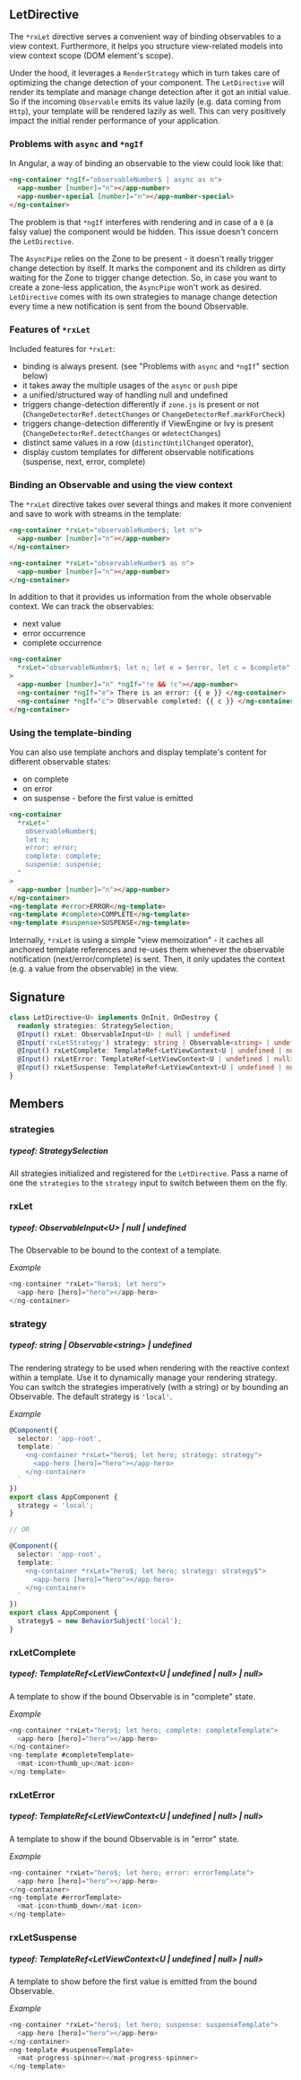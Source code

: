 ## LetDirective

The `*rxLet` directive serves a convenient way of binding observables to a view context. Furthermore, it helps
you structure view-related models into view context scope (DOM element's scope).

Under the hood, it leverages a `RenderStrategy` which in turn takes care of optimizing the change detection
of your component. The `LetDirective` will render its template and manage change detection after it got an initial value.
So if the incoming `Observable` emits its value lazily (e.g. data coming from `Http`), your template will be
rendered lazily as well. This can very positively impact the initial render performance of your application.

### Problems with `async` and `*ngIf`

In Angular, a way of binding an observable to the view could look like that:

```html
<ng-container *ngIf="observableNumber$ | async as n">
  <app-number [number]="n"></app-number>
  <app-number-special [number]="n"></app-number-special>
</ng-container>
```

The problem is that `*ngIf` interferes with rendering and in case of a `0` (a falsy value) the component
would be hidden. This issue doesn't concern the `LetDirective`.

The `AsyncPipe` relies on the Zone to be present - it doesn't really trigger change detection by itself.
It marks the component and its children as dirty waiting for the Zone to trigger change detection. So, in case
you want to create a zone-less application, the `AsyncPipe` won't work as desired. `LetDirective` comes
with its own strategies to manage change detection every time a new notification is sent from
the bound Observable.

### Features of `*rxLet`

Included features for `*rxLet`:

- binding is always present. (see "Problems with `async` and `*ngIf`" section below)
- it takes away the multiple usages of the `async` or `push` pipe
- a unified/structured way of handling null and undefined
- triggers change-detection differently if `zone.js` is present or not (`ChangeDetectorRef.detectChanges` or
  `ChangeDetectorRef.markForCheck`)
- triggers change-detection differently if ViewEngine or Ivy is present (`ChangeDetectorRef.detectChanges` or
  `ɵdetectChanges`)
- distinct same values in a row (`distinctUntilChanged` operator),
- display custom templates for different observable notifications (suspense, next, error, complete)

### Binding an Observable and using the view context

The `*rxLet` directive takes over several things and makes it more convenient and save to work with streams in the
template:

```html
<ng-container *rxLet="observableNumber$; let n">
  <app-number [number]="n"></app-number>
</ng-container>

<ng-container *rxLet="observableNumber$ as n">
  <app-number [number]="n"></app-number>
</ng-container>
```

In addition to that it provides us information from the whole observable context.
We can track the observables:

- next value
- error occurrence
- complete occurrence

```html
<ng-container
  *rxLet="observableNumber$; let n; let e = $error, let c = $complete"
>
  <app-number [number]="n" *ngIf="!e && !c"></app-number>
  <ng-container *ngIf="e"> There is an error: {{ e }} </ng-container>
  <ng-container *ngIf="c"> Observable completed: {{ c }} </ng-container>
</ng-container>
```

### Using the template-binding

You can also use template anchors and display template's content for different observable states:

- on complete
- on error
- on suspense - before the first value is emitted

```html
<ng-container
  *rxLet="
    observableNumber$;
    let n;
    error: error;
    complete: complete;
    suspense: suspense;
  "
>
  <app-number [number]="n"></app-number>
</ng-container>
<ng-template #error>ERROR</ng-template>
<ng-template #complete>COMPLETE</ng-template>
<ng-template #suspense>SUSPENSE</ng-template>
```

Internally, `*rxLet` is using a simple "view memoization" - it caches all anchored template references and re-uses
them whenever the observable notification (next/error/complete) is sent. Then, it only updates the context
(e.g. a value from the observable) in the view.

## Signature

```TypeScript
class LetDirective<U> implements OnInit, OnDestroy {
  readonly strategies: StrategySelection;
  @Input() rxLet: ObservableInput<U> | null | undefined
  @Input('rxLetStrategy') strategy: string | Observable<string> | undefined
  @Input() rxLetComplete: TemplateRef<LetViewContext<U | undefined | null> | null>
  @Input() rxLetError: TemplateRef<LetViewContext<U | undefined | null> | null>
  @Input() rxLetSuspense: TemplateRef<LetViewContext<U | undefined | null> | null>
}
```

## Members

### strategies

##### typeof: StrategySelection

All strategies initialized and registered for the `LetDirective`. Pass a name of one the
`strategies` to the `strategy` input to switch between them on the fly.

### rxLet

##### typeof: ObservableInput&#60;U&#62; | null | undefined

The Observable to be bound to the context of a template.

_Example_

```TypeScript
<ng-container *rxLet="hero$; let hero">
  <app-hero [hero]="hero"></app-hero>
</ng-container>
```

### strategy

##### typeof: string | Observable&#60;string&#62; | undefined

The rendering strategy to be used when rendering with the reactive context within a template.
Use it to dynamically manage your rendering strategy. You can switch the strategies
imperatively (with a string) or by bounding an Observable.
The default strategy is `'local'`.

_Example_

```TypeScript
@Component({
  selector: 'app-root',
  template: `
    <ng-container *rxLet="hero$; let hero; strategy: strategy">
      <app-hero [hero]="hero"></app-hero>
    </ng-container>
  `
})
export class AppComponent {
  strategy = 'local';
}

// OR

@Component({
  selector: 'app-root',
  template: `
    <ng-container *rxLet="hero$; let hero; strategy: strategy$">
      <app-hero [hero]="hero"></app-hero>
    </ng-container>
  `
})
export class AppComponent {
  strategy$ = new BehaviorSubject('local');
}
```

### rxLetComplete

##### typeof: TemplateRef&#60;LetViewContext&#60;U | undefined | null&#62; | null&#62;

A template to show if the bound Observable is in "complete" state.

_Example_

```TypeScript
<ng-container *rxLet="hero$; let hero; complete: completeTemplate">
  <app-hero [hero]="hero"></app-hero>
</ng-container>
<ng-template #completeTemplate>
  <mat-icon>thumb_up</mat-icon>
</ng-template>
```

### rxLetError

##### typeof: TemplateRef&#60;LetViewContext&#60;U | undefined | null&#62; | null&#62;

A template to show if the bound Observable is in "error" state.

_Example_

```TypeScript
<ng-container *rxLet="hero$; let hero; error: errorTemplate">
  <app-hero [hero]="hero"></app-hero>
</ng-container>
<ng-template #errorTemplate>
  <mat-icon>thumb_down</mat-icon>
</ng-template>
```

### rxLetSuspense

##### typeof: TemplateRef&#60;LetViewContext&#60;U | undefined | null&#62; | null&#62;

A template to show before the first value is emitted from the bound Observable.

_Example_

```TypeScript
<ng-container *rxLet="hero$; let hero; suspense: suspenseTemplate">
  <app-hero [hero]="hero"></app-hero>
</ng-container>
<ng-template #suspenseTemplate>
  <mat-progress-spinner></mat-progress-spinner>
</ng-template>
```
